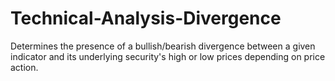 # Technical-Analysis-Divergence
Determines the presence of a bullish/bearish divergence between a given indicator and its underlying security's high or low prices depending on price action.
